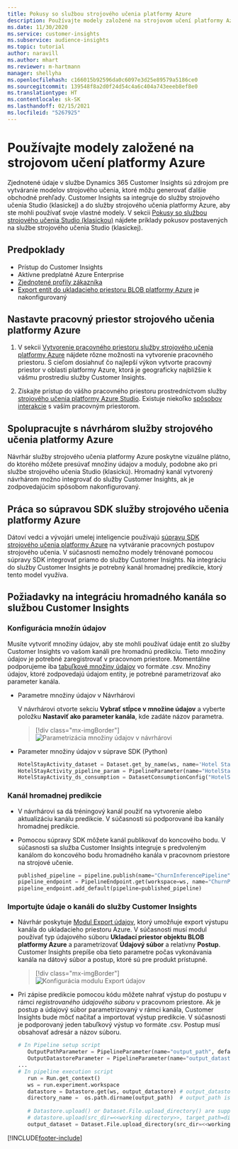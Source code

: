 ```yaml
---
title: Pokusy so službou strojového učenia platformy Azure
description: Používajte modely založené na strojovom učení platformy Azure v službe Dynamics 365 Customer Insights.
ms.date: 11/30/2020
ms.service: customer-insights
ms.subservice: audience-insights
ms.topic: tutorial
author: naravill
ms.author: mhart
ms.reviewer: m-hartmann
manager: shellyha
ms.openlocfilehash: c166015b92596da0c6097e3d25e89579a5186ce0
ms.sourcegitcommit: 139548f8a2d0f24d54c4a6c404a743eeeb8ef8e0
ms.translationtype: HT
ms.contentlocale: sk-SK
ms.lasthandoff: 02/15/2021
ms.locfileid: "5267925"
---
```

# <a name="use-azure-machine-learning-based-models"></a>Používajte modely založené na strojovom učení platformy Azure

Zjednotené údaje v službe Dynamics 365 Customer Insights sú zdrojom pre vytváranie modelov strojového učenia, ktoré môžu generovať ďalšie obchodné prehľady. Customer Insights sa integruje do služby strojového učenia Studio (klasickej) a do služby strojového učenia platformy Azure, aby ste mohli používať svoje vlastné modely. V sekcii [Pokusy so službou strojového učenia Studio (klasickou)](machine-learning-studio-experiments.md) nájdete príklady pokusov postavených na službe strojového učenia Studio (klasickej). 

## <a name="prerequisites"></a>Predpoklady

- Prístup do Customer Insights
- Aktívne predplatné Azure Enterprise
- [Zjednotené profily zákazníka](data-unification.md)
- [Export entít do ukladacieho priestoru BLOB platformy Azure](export-azure-blob-storage.md) je nakonfigurovaný

## <a name="set-up-azure-machine-learning-workspace"></a>Nastavte pracovný priestor strojového učenia platformy Azure

1. V sekcii [Vytvorenie pracovného priestoru služby strojového učenia platformy Azure](https://docs.microsoft.com/azure/machine-learning/concept-workspace#-create-a-workspace) nájdete rôzne možnosti na vytvorenie pracovného priestoru. S cieľom dosiahnuť čo najlepší výkon vytvorte pracovný priestor v oblasti platformy Azure, ktorá je geograficky najbližšie k vášmu prostrediu služby Customer Insights.

1. Získajte prístup do vášho pracovného priestoru prostredníctvom služby [strojového učenia platformy Azure Studio](https://ml.azure.com/). Existuje niekoľko [spôsobov interakcie](https://docs.microsoft.com/azure/machine-learning/concept-workspace#tools-for-workspace-interaction) s vaším pracovným priestorom.

## <a name="work-with-azure-machine-learning-designer"></a>Spolupracujte s návrhárom služby strojového učenia platformy Azure

Návrhár služby strojového učenia platformy Azure poskytne vizuálne plátno, do ktorého môžete presúvať množiny údajov a moduly, podobne ako pri službe strojového učenia Studio (klasickú). Hromadný kanál vytvorený návrhárom možno integrovať do služby Customer Insights, ak je zodpovedajúcim spôsobom nakonfigurovaný. 
   
## <a name="working-with-azure-machine-learning-sdk"></a>Práca so súpravou SDK služby strojového učenia platformy Azure

Dátoví vedci a vývojári umelej inteligencie používajú [súpravu SDK strojového učenia platformy Azure](https://docs.microsoft.com/python/api/overview/azure/ml/?view=azure-ml-py&preserve-view=true) na vytváranie pracovných postupov strojového učenia. V súčasnosti nemožno modely trénované pomocou súpravy SDK integrovať priamo do služby Customer Insights. Na integráciu do služby Customer Insights je potrebný kanál hromadnej predikcie, ktorý tento model využíva.

## <a name="batch-pipeline-requirements-to-integrate-with-customer-insights"></a>Požiadavky na integráciu hromadného kanála so službou Customer Insights

### <a name="dataset-configuration"></a>Konfigurácia množín údajov

Musíte vytvoriť množiny údajov, aby ste mohli používať údaje entít zo služby Customer Insights vo vašom kanáli pre hromadnú predikciu. Tieto množiny údajov je potrebné zaregistrovať v pracovnom priestore. Momentálne podporujeme iba [tabuľkové množiny údajov](https://docs.microsoft.com/azure/machine-learning/how-to-create-register-datasets#tabulardataset) vo formáte .csv. Množiny údajov, ktoré zodpovedajú údajom entity, je potrebné parametrizovať ako parameter kanála.
   
* Parametre množiny údajov v Návrhárovi
   
     V návrhárovi otvorte sekciu **Vybrať stĺpce v množine údajov** a vyberte položku **Nastaviť ako parameter kanála**, kde zadáte názov parametra.

     > [!div class="mx-imgBorder"]
     > ![Parametrizácia množiny údajov v návrhárovi](media/intelligence-designer-dataset-parameters.png "Parametrizácia množiny údajov v návrhárovi")
   
* Parameter množiny údajov v súprave SDK (Python)
   
   ```python
   HotelStayActivity_dataset = Dataset.get_by_name(ws, name='Hotel Stay Activity Data')
   HotelStayActivity_pipeline_param = PipelineParameter(name="HotelStayActivity_pipeline_param", default_value=HotelStayActivity_dataset)
   HotelStayActivity_ds_consumption = DatasetConsumptionConfig("HotelStayActivity_dataset", HotelStayActivity_pipeline_param)
   ```

### <a name="batch-inference-pipeline"></a>Kanál hromadnej predikcie
  
* V návrhárovi sa dá tréningový kanál použiť na vytvorenie alebo aktualizáciu kanálu predikcie. V súčasnosti sú podporované iba kanály hromadnej predikcie.

* Pomocou súpravy SDK môžete kanál publikovať do koncového bodu. V súčasnosti sa služba Customer Insights integruje s predvoleným kanálom do koncového bodu hromadného kanála v pracovnom priestore na strojové učenie.
   
   ```python
   published_pipeline = pipeline.publish(name="ChurnInferencePipeline", description="Published Churn Inference pipeline")
   pipeline_endpoint = PipelineEndpoint.get(workspace=ws, name="ChurnPipelineEndpoint") 
   pipeline_endpoint.add_default(pipeline=published_pipeline)
   ```

### <a name="import-pipeline-data-into-customer-insights"></a>Importujte údaje o kanáli do služby Customer Insights

* Návrhár poskytuje [Modul Export údajov](https://docs.microsoft.com/azure/machine-learning/algorithm-module-reference/export-data), ktorý umožňuje export výstupu kanála do ukladacieho priestoru Azure. V súčasnosti musí modul používať typ údajového súboru **Ukladací priestor objektu BLOB platformy Azure** a parametrizovať **Údajový súbor** a relatívny **Postup**. Customer Insights prepíše oba tieto parametre počas vykonávania kanála na dátový súbor a postup, ktoré sú pre produkt prístupné.
   > [!div class="mx-imgBorder"]
   > ![Konfigurácia modulu Export údajov](media/intelligence-designer-importdata.png "Konfigurácia modulu Export údajov")
   
* Pri zápise predikcie pomocou kódu môžete nahrať výstup do postupu v rámci *registrovaného údajového súboru* v pracovnom priestore. Ak je postup a údajový súbor parametrizovaný v rámci kanála, Customer Insights bude môcť načítať a importovať výstup predikcie. V súčasnosti je podporovaný jeden tabuľkový výstup vo formáte .csv. Postup musí obsahovať adresár a názov súboru.

   ```python
   # In Pipeline setup script
      OutputPathParameter = PipelineParameter(name="output_path", default_value="HotelChurnOutput/HotelChurnOutput.csv")
      OutputDatastoreParameter = PipelineParameter(name="output_datastore", default_value="workspaceblobstore")
   ...
   # In pipeline execution script
      run = Run.get_context()
      ws = run.experiment.workspace
      datastore = Datastore.get(ws, output_datastore) # output_datastore is parameterized
      directory_name =  os.path.dirname(output_path)  # output_path is parameterized.
      
      # Datastore.upload() or Dataset.File.upload_directory() are supported methods to uplaod the data
      # datastore.upload(src_dir=<<working directory>>, target_path=directory_name, overwrite=False, show_progress=True)
      output_dataset = Dataset.File.upload_directory(src_dir=<<working directory>>, target = (datastore, directory_name)) # Remove trailing "/" from directory_name
   ```


[!INCLUDE[footer-include](../includes/footer-banner.md)]